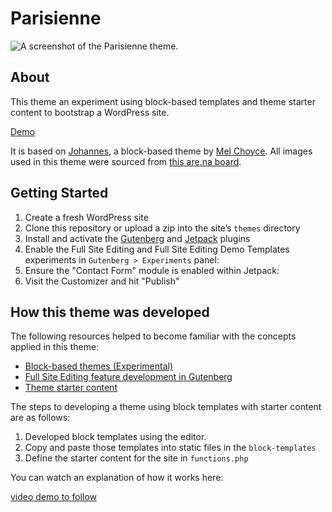 # Parisienne

![A screenshot of the Parisienne theme.](https://user-images.githubusercontent.com/5375500/71043725-88134380-20fd-11ea-996f-44b6a1640856.png "Parisienne Screenshot")

## About

This theme an experiment using block-based templates and theme starter content to bootstrap a WordPress site. 

[Demo](https://parisiennetheme.mystagingwebsite.com/)

It is based on [Johannes](https://github.com/melchoyce/johannes), a block-based theme by [Mel Choyce](https://melchoyce.design/). All images used in this theme were sourced from [this are.na board](https://www.are.na/stephanie-zabala/i-find-these-elegant).

## Getting Started

1. Create a fresh WordPress site
2. Clone this repository or upload a zip into the site’s `themes` directory
3. Install and activate the [Gutenberg](https://wordpress.org/plugins/gutenberg/) and [Jetpack](https://wordpress.org/plugins/jetpack/) plugins
4. Enable the Full Site Editing and Full Site Editing Demo Templates experiments in `Gutenberg > Experiments` panel:
5. Ensure the "Contact Form" module is enabled within Jetpack:
6. Visit the Customizer and hit "Publish"

## How this theme was developed

The following resources helped to become familiar with the concepts applied in this theme:

- [Block-based themes (Experimental)](https://developer.wordpress.org/block-editor/developers/themes/block-based-themes/)
- [Full Site Editing feature development in Gutenberg](https://github.com/WordPress/gutenberg/labels/%5BFeature%5D%20Full%20Site%20Editing)
- [Theme starter content](https://roots.io/using-and-customizing-wordpress-starter-content/)

The steps to developing a theme using block templates with starter content are as follows: 

1. Developed block templates using the editor. 
2. Copy and paste those templates into static files in the `block-templates` 
3. Define the starter content for the site in `functions.php` 

You can watch an explanation of how it works here: 

[ video demo to follow ](https://youtube.com)

